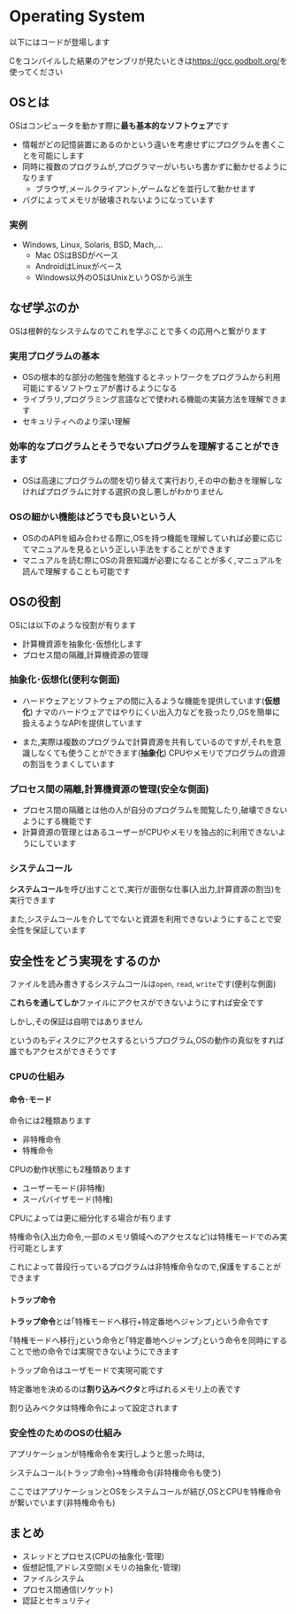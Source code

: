 # Operating System

以下にはコードが登場します

Cをコンパイルした結果のアセンブリが見たいときは<https://gcc.godbolt.org/>を使ってください

## OSとは

OSはコンピュータを動かす際に**最も基本的なソフトウェア**です

- 情報がどの記憶装置にあるのかという違いを考慮せずにプログラムを書くことを可能にします
- 同時に複数のプログラムが,プログラマーがいちいち書かずに動かせるようになります
  - ブラウザ,メールクライアント,ゲームなどを並行して動かせます
- バグによってメモリが破壊されないようになっています

### 実例

- Windows, Linux, Solaris, BSD, Mach,...
  - Mac OSはBSDがベース
  - AndroidはLinuxがベース
  - Windows以外のOSはUnixというOSから派生

## なぜ学ぶのか

OSは根幹的なシステムなのでこれを学ぶことで多くの応用へと繋がります

### 実用プログラムの基本

- OSの根本的な部分の勉強を勉強するとネットワークをプログラムから利用可能にするソフトウェアが書けるようになる
- ライブラリ,プログラミング言語などで使われる機能の実装方法を理解できます
- セキュリティへのより深い理解

### 効率的なプログラムとそうでないプログラムを理解することができます

- OSは高速にプログラムの間を切り替えて実行おり,その中の動きを理解しなければプログラムに対する選択の良し悪しがわかりません

### OSの細かい機能はどうでも良いという人

- OSののAPIを組み合わせる際に,OSを持つ機能を理解していれば必要に応じてマニュアルを見るという正しい手法をすることができます
- マニュアルを読む際にOSの背景知識が必要になることが多く,マニュアルを読んで理解することも可能です

## OSの役割

OSには以下のような役割が有ります

- 計算機資源を抽象化･仮想化します
- プロセス間の隔離,計算機資源の管理

### 抽象化･仮想化(便利な側面)

- ハードウェアとソフトウェアの間に入るような機能を提供しています(**仮想化**)
ナマのハードウェアではやりにくい出入力などを扱ったり,OSを簡単に扱えるようなAPIを提供しています

- また,実際は複数のプログラムで計算資源を共有しているのですが,それを意識しなくても使うことができます(**抽象化**)
CPUやメモリでプログラムの資源の割当をうまくしています

### プロセス間の隔離,計算機資源の管理(安全な側面)

- プロセス間の隔離とは他の人が自分のプログラムを閲覧したり,破壊できないようにする機能です
- 計算資源の管理とはあるユーザーがCPUやメモリを独占的に利用できないようにしています

### システムコール

**システムコール**を呼び出すことで,実行が面倒な仕事(入出力,計算資源の割当)を実行できます

また,システムコールを介してでないと資源を利用できないようにすることで安全性を保証しています

## 安全性をどう実現をするのか

ファイルを読み書きするシステムコールは`open`, `read`, `write`です(便利な側面)

**これらを通してしか**ファイルにアクセスができないようにすれば安全です

しかし,その保証は自明ではありません

というのもディスクにアクセスするというプログラム,OSの動作の真似をすれば誰でもアクセスができそうです

### CPUの仕組み

#### 命令･モード

命令には2種類あります

- 非特権命令
- 特権命令

CPUの動作状態にも2種類あります

- ユーザーモード(非特権)
- スーパバイザモード(特権)

CPUによっては更に細分化する場合が有ります

特権命令(入出力命令,一部のメモリ領域へのアクセスなど)は特権モードでのみ実行可能とします

これによって普段行っているプログラムは非特権命令なので,保護をすることができます

#### トラップ命令

**トラップ命令**とは｢特権モードへ移行+特定番地へジャンプ｣という命令です

｢特権モードへ移行｣という命令と｢特定番地へジャンプ｣という命令を同時にすることで他の命令では実現できないようにできます

トラップ命令はユーザモードで実現可能です

特定番地を決めるのは**割り込みベクタ**と呼ばれるメモリ上の表です

割り込みベクタは特権命令によって設定されます

### 安全性のためのOSの仕組み

アプリケーションが特権命令を実行しようと思った時は,

システムコール(トラップ命令)→特権命令(非特権命令も使う)

ここではアプリケーションとOSをシステムコールが結び,OSとCPUを特権命令が繋いでいます(非特権命令も)

## まとめ

- スレッドとプロセス(CPUの抽象化･管理)
- 仮想記憶,アドレス空間(メモリの抽象化･管理)
- ファイルシステム
- プロセス間通信(ソケット)
- 認証とセキュリティ
